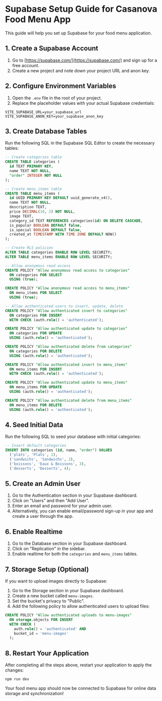 # Supabase Setup Guide for Casanova Food Menu App

This guide will help you set up Supabase for your food menu application.

## 1. Create a Supabase Account

1. Go to [https://supabase.com/](https://supabase.com/) and sign up for a free account.
2. Create a new project and note down your project URL and anon key.

## 2. Configure Environment Variables

1. Open the `.env` file in the root of your project.
2. Replace the placeholder values with your actual Supabase credentials:

```
VITE_SUPABASE_URL=your_supabase_url
VITE_SUPABASE_ANON_KEY=your_supabase_anon_key
```

## 3. Create Database Tables

Run the following SQL in the Supabase SQL Editor to create the necessary tables:

```sql
-- Create categories table
CREATE TABLE categories (
  id TEXT PRIMARY KEY,
  name TEXT NOT NULL,
  "order" INTEGER NOT NULL
);

-- Create menu_items table
CREATE TABLE menu_items (
  id UUID PRIMARY KEY DEFAULT uuid_generate_v4(),
  name TEXT NOT NULL,
  description TEXT,
  price DECIMAL(10, 2) NOT NULL,
  image TEXT,
  category_id TEXT REFERENCES categories(id) ON DELETE CASCADE,
  is_popular BOOLEAN DEFAULT false,
  is_special BOOLEAN DEFAULT false,
  created_at TIMESTAMP WITH TIME ZONE DEFAULT NOW()
);

-- Create RLS policies
ALTER TABLE categories ENABLE ROW LEVEL SECURITY;
ALTER TABLE menu_items ENABLE ROW LEVEL SECURITY;

-- Allow anonymous read access
CREATE POLICY "Allow anonymous read access to categories"
  ON categories FOR SELECT
  USING (true);

CREATE POLICY "Allow anonymous read access to menu_items"
  ON menu_items FOR SELECT
  USING (true);

-- Allow authenticated users to insert, update, delete
CREATE POLICY "Allow authenticated insert to categories"
  ON categories FOR INSERT
  WITH CHECK (auth.role() = 'authenticated');

CREATE POLICY "Allow authenticated update to categories"
  ON categories FOR UPDATE
  USING (auth.role() = 'authenticated');

CREATE POLICY "Allow authenticated delete from categories"
  ON categories FOR DELETE
  USING (auth.role() = 'authenticated');

CREATE POLICY "Allow authenticated insert to menu_items"
  ON menu_items FOR INSERT
  WITH CHECK (auth.role() = 'authenticated');

CREATE POLICY "Allow authenticated update to menu_items"
  ON menu_items FOR UPDATE
  USING (auth.role() = 'authenticated');

CREATE POLICY "Allow authenticated delete from menu_items"
  ON menu_items FOR DELETE
  USING (auth.role() = 'authenticated');
```

## 4. Seed Initial Data

Run the following SQL to seed your database with initial categories:

```sql
-- Insert default categories
INSERT INTO categories (id, name, "order") VALUES
  ('plats', 'Plats', 1),
  ('sandwichs', 'Sandwichs', 2),
  ('boissons', 'Eaux & Boissons', 3),
  ('desserts', 'Desserts', 4);
```

## 5. Create an Admin User

1. Go to the Authentication section in your Supabase dashboard.
2. Click on "Users" and then "Add User".
3. Enter an email and password for your admin user.
4. Alternatively, you can enable email/password sign-up in your app and create a user through the app.

## 6. Enable Realtime

1. Go to the Database section in your Supabase dashboard.
2. Click on "Replication" in the sidebar.
3. Enable realtime for both the `categories` and `menu_items` tables.

## 7. Storage Setup (Optional)

If you want to upload images directly to Supabase:

1. Go to the Storage section in your Supabase dashboard.
2. Create a new bucket called `menu-images`.
3. Set the bucket's privacy to "Public".
4. Add the following policy to allow authenticated users to upload files:

```sql
CREATE POLICY "Allow authenticated uploads to menu-images"
  ON storage.objects FOR INSERT
  WITH CHECK (
    auth.role() = 'authenticated' AND
    bucket_id = 'menu-images'
  );
```

## 8. Restart Your Application

After completing all the steps above, restart your application to apply the changes:

```
npm run dev
```

Your food menu app should now be connected to Supabase for online data storage and synchronization!
